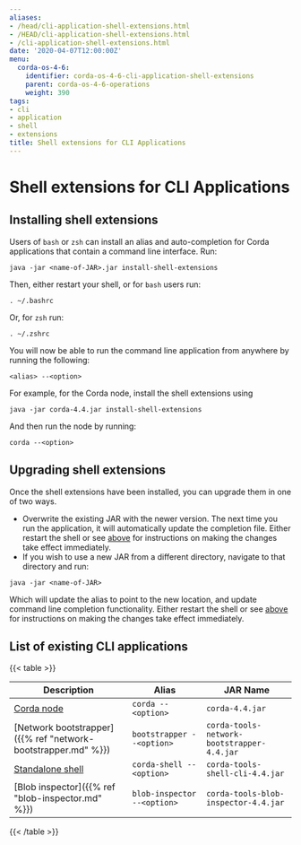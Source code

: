 ```yaml
---
aliases:
- /head/cli-application-shell-extensions.html
- /HEAD/cli-application-shell-extensions.html
- /cli-application-shell-extensions.html
date: '2020-04-07T12:00:00Z'
menu:
  corda-os-4-6:
    identifier: corda-os-4-6-cli-application-shell-extensions
    parent: corda-os-4-6-operations
    weight: 390
tags:
- cli
- application
- shell
- extensions
title: Shell extensions for CLI Applications
---
```



# Shell extensions for CLI Applications



## Installing shell extensions

Users of `bash` or `zsh` can install an alias and auto-completion for Corda applications that contain a command line interface. Run:

```shell
java -jar <name-of-JAR>.jar install-shell-extensions
```

Then, either restart your shell, or for `bash` users run:

```shell
. ~/.bashrc
```

Or, for `zsh` run:

```shell
. ~/.zshrc
```

You will now be able to run the command line application from anywhere by running the following:

```shell
<alias> --<option>
```

For example, for the Corda node, install the shell extensions using

```shell
java -jar corda-4.4.jar install-shell-extensions
```

And then run the node by running:

```shell
corda --<option>
```


## Upgrading shell extensions

Once the shell extensions have been installed, you can upgrade them in one of two ways.


* Overwrite the existing JAR with the newer version. The next time you run the application, it will automatically update
the completion file. Either restart the shell or see [above](#installing-shell-extensions) for instructions
on making the changes take effect immediately.
* If you wish to use a new JAR from a different directory, navigate to that directory and run:

```shell
java -jar <name-of-JAR>
```

Which will update the alias to point to the new location, and update command line completion functionality. Either
restart the shell or see [above](#installing-shell-extensions) for instructions on making the changes take effect immediately.


## List of existing CLI applications


{{< table >}}

|Description|Alias|JAR Name|
|---------------------------------------------------------|------------------------------|----------------------------------------------------------|
|[Corda node](running-a-node.html#starting-an-individual-corda-node)|`corda --<option>`|`corda-4.4.jar`|
|[Network bootstrapper]({{% ref "network-bootstrapper.md" %}})|`bootstrapper --<option>`|`corda-tools-network-bootstrapper-4.4.jar`|
|[Standalone shell](shell.html#standalone-shell)|`corda-shell --<option>`|`corda-tools-shell-cli-4.4.jar`|
|[Blob inspector]({{% ref "blob-inspector.md" %}})|`blob-inspector --<option>`|`corda-tools-blob-inspector-4.4.jar`|

{{< /table >}}
